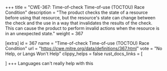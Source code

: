 +++
title = "CWE-367: Time-of-check Time-of-use (TOCTOU) Race Condition"
description	= "The product checks the state of a resource before using that resource, but the resource's state can change between the check and the use in a way that invalidates the results of the check. This can cause the product to perform invalid actions when the resource is in an unexpected state."
weight = 367

[extra]
id = 367
name = "Time-of-check Time-of-use (TOCTOU) Race Condition"
url = "https://cwe.mitre.org/data/definitions/367.html"
vote = "No Help, or Langs Won't Help"
clippy_helps = false
rust_docs_links = [
	
]
+++
Languages can't really help with this
